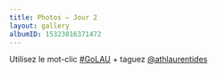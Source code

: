 ```yaml
---
title: Photos – Jour 2
layout: gallery
albumID: 15323016371472
---
```


Utilisez le mot-clic [#GoLAU](https://www.instagram.com/explore/tags/golau/) + taguez [@athlaurentides](https://www.instagram.com/athlaurentides)
